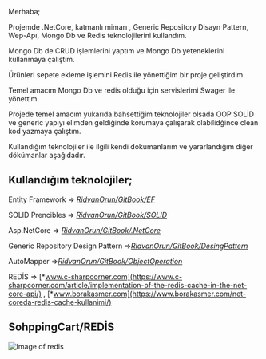 Merhaba;

Projemde .NetCore, katmanlı mimarı , Generic Repository Disayn Pattern, Wep-Apı, Mongo Db ve Redis teknolojilerini kullandım. 

Mongo Db de CRUD işlemlerini yaptım ve Mongo Db yeteneklerini kullanmaya çalıştım.

Ürünleri sepete ekleme işlemini Redis ile yönettiğim bir proje geliştirdim.  

Temel amacım Mongo Db ve redis olduğu için servislerimi Swager ile yönettim.

Projede temel amacım yukarıda bahsettiğim teknolojiler olsada OOP SOLİD ve generic yapıyı elimden geldiğinde korumaya çalışarak olabilidğince clean kod yazmaya çalıştım.

Kullandığım teknolojiler ile ilgili kendi dokumanlarım ve yararlandığım diğer dökümanlar aşağıdadır.

## Kullandığım teknolojiler;

Entity Framework =>  [*RidvanOrun/GitBook/EF*](https://ridvanorun.gitbook.io/entity-framework/) 

SOLID Prencibles =>  [*RidvanOrun/GitBook/SOLID*](https://ridvanorun.gitbook.io/solid/) 

Asp.NetCore => [*RidvanOrun/GitBook/.NetCore*](https://ridvanorun.gitbook.io/asp-net-core/)

Generic Repository Design Pattern =>[*RidvanOrun/GitBook/DesingPattern*](https://ridvanorun.gitbook.io/desing-patterns/)

AutoMapper =>[*RidvanOrun/GitBook/ObjectOperation*](https://ridvanorun.gitbook.io/object-operation/)

REDİS => [*www.c-sharpcorner.com](https://www.c-sharpcorner.com/article/implementation-of-the-redis-cache-in-the-net-core-api/) , [*www.borakasmer.com](https://www.borakasmer.com/net-coreda-redis-cache-kullanimi/)

## SohppingCart/REDİS

![Image of redis](https://files.gitbook.com/v0/b/gitbook-x-prod.appspot.com/o/spaces%2FGCfkaESkuLEjtF9kvee0%2Fuploads%2FuNaPmtARExNqimo8u7vW%2Fdb52ff96-5eeb-4a4b-baf1-16c42caede94.jpg?alt=media&token=57f81117-740d-432b-9de0-2825dca4e0de)
